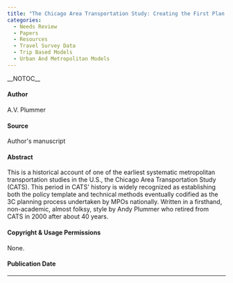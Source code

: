 ```yaml
---
title: "The Chicago Area Transportation Study: Creating the First Plan (1955-1962)"
categories:
  - Needs Review
  - Papers
  - Resources
  - Travel Survey Data
  - Trip Based Models
  - Urban And Metropolitan Models
---
```


\_\_NOTOC\_\_

#### Author

A.V. Plummer

#### Source

Author's manuscript

#### Abstract

This is a historical account of one of the earliest systematic metropolitan transportation studies in the U.S., the Chicago Area Transportation Study (CATS). This period in CATS' history is widely recognized as establishing both the policy template and technical methods eventually codified as the 3C planning process undertaken by MPOs nationally. Written in a firsthand, non-academic, almost folksy, style by Andy Plummer who retired from CATS in 2000 after about 40 years.

#### Copyright & Usage Permissions

None.

#### Publication Date

------------------------------------------------------------------------

<comments />

